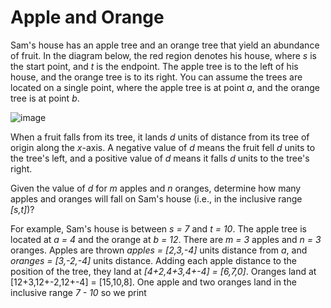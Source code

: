 # Apple and Orange

Sam's house has an apple tree and an orange tree that yield an abundance of fruit. In the diagram below, the red region denotes his house, where *s* is the start point, and *t* is the endpoint. The apple tree is to the left of his house, and the orange tree is to its right. You can assume the trees are located on a single point, where the apple tree is at point *a*, and the orange tree is at point *b*.

![image](https://s3.amazonaws.com/hr-challenge-images/25220/1474218925-f2a791d52c-Appleandorange2.png)

When a fruit falls from its tree, it lands *d* units of distance from its tree of origin along the *x*-axis. A negative value of *d* means the fruit fell *d* units to the tree's left, and a positive value of *d* means it falls *d* units to the tree's right.

Given the value of *d* for *m* apples and *n* oranges, determine how many apples and oranges will fall on Sam's house (i.e., in the inclusive range *[s,t]*)?


For example, Sam's house is between *s = 7* and *t = 10*. The apple tree is located at *a = 4* and the orange at *b = 12*. There are *m = 3* apples and *n = 3* oranges. Apples are thrown *apples = [2,3,-4]* units distance from *a*, and *oranges = [3,-2,-4]* units distance. Adding each apple distance to the position of the tree, they land at *[4+2,4+3,4+-4] = [6,7,0]*. Oranges land at [12+3,12+-2,12+-4] = [15,10,8]. One apple and two oranges land in the inclusive range *7 - 10* so we print